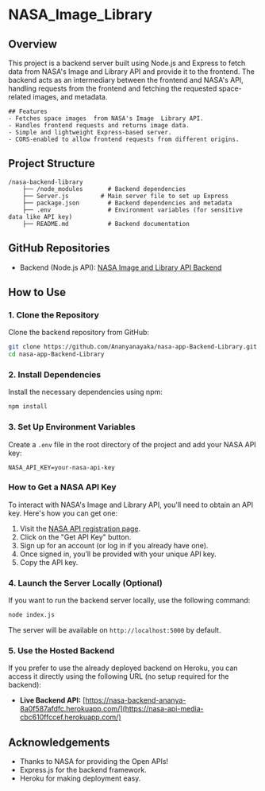 # NASA_Image_Library

## Overview
This project is a backend server built using Node.js and Express to fetch data from NASA's Image and Library API and provide it to the frontend. The backend acts as an intermediary between the frontend and NASA's API, handling requests from the frontend and fetching the requested space-related images, and metadata.
```
## Features
- Fetches space images  from NASA's Image  Library API.
- Handles frontend requests and returns image data.
- Simple and lightweight Express-based server.
- CORS-enabled to allow frontend requests from different origins.
```
## Project Structure

```
/nasa-backend-library
    ├── /node_modules       # Backend dependencies
    ├── Server.js         # Main server file to set up Express
    ├── package.json        # Backend dependencies and metadata
    ├── .env                # Environment variables (for sensitive data like API key)
    ├── README.md           # Backend documentation
```

## GitHub Repositories
- Backend (Node.js API): [NASA Image and Library API Backend](https://github.com/Ananyanayaka/nasa-app-Backend-Library)

## How to Use

### 1. Clone the Repository
Clone the backend repository from GitHub:
```bash
git clone https://github.com/Ananyanayaka/nasa-app-Backend-Library.git
cd nasa-app-Backend-Library
```

### 2. Install Dependencies
Install the necessary dependencies using npm:
```bash
npm install
```

### 3. Set Up Environment Variables
Create a `.env` file in the root directory of the project and add your NASA API key:

```env
NASA_API_KEY=your-nasa-api-key
```

### How to Get a NASA API Key
To interact with NASA's Image and  Library API, you'll need to obtain an API key. Here's how you can get one:

1. Visit the [NASA API registration page](https://api.nasa.gov/).
2. Click on the "Get API Key" button.
3. Sign up for an account (or log in if you already have one).
4. Once signed in, you’ll be provided with your unique API key.
5. Copy the API key.

### 4. Launch the Server Locally (Optional)
If you want to run the backend server locally, use the following command:

```bash
node index.js
```
The server will be available on `http://localhost:5000` by default.

### 5. Use the Hosted Backend
If you prefer to use the already deployed backend on Heroku, you can access it directly using the following URL (no setup required for the backend):

- **Live Backend API:** [https://nasa-backend-ananya-8a0f587afdfc.herokuapp.com/](https://nasa-api-media-cbc610ffccef.herokuapp.com/)

## Acknowledgements
- Thanks to NASA for providing the Open APIs!
- Express.js for the backend framework.
- Heroku for making deployment easy.
```
